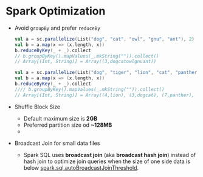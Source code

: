 # Spark Optimization

* Avoid `groupBy` and prefer `reduceBy`

  ```scala
  val a = sc.parallelize(List("dog", "cat", "owl", "gnu", "ant"), 2)
  val b = a.map(x => (x.length, x))
  b.reduceByKey(_ + _).collect
  // b.groupByKey().mapValues(_.mkString("")).collect()
  // Array[(Int, String)] = Array((3,dogcatowlgnuant))
  
  val a = sc.parallelize(List("dog", "tiger", "lion", "cat", "panther", "eagle"), 2)
  val b = a.map(x => (x.length, x))
  b.reduceByKey(_ + _).collect
  //// b.groupByKey().mapValues(_.mkString("")).collect()
  // Array[(Int, String)] = Array((4,lion), (3,dogcat), (7,panther), (5,tigereagle))
  ```

  

- Shuffle Block Size

  - Default maximum size is **2GB**
  - Preferred partition size od **~128MB**
  - 

- Broadcast Join for small data files

  - Spark SQL uses **broadcast join** (aka **broadcast hash join**) instead of hash join to optimize join queries when the size of one side data is below [spark.sql.autoBroadcastJoinThreshold](https://jaceklaskowski.gitbooks.io/mastering-spark-sql/spark-sql-properties.html#spark.sql.autoBroadcastJoinThreshold).

  